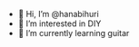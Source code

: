 - 👋 Hi, I’m @hanabihuri
- 👀 I’m interested in DIY
- 🌱 I’m currently learning guitar


<!---
hanabihuri/hanabihuri is a ✨ special ✨ repository because its `README.md` (this file) appears on your GitHub profile.
You can click the Preview link to take a look at your changes.
--->
